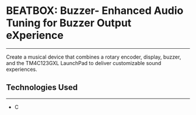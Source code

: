 <h1>BEATBOX: Buzzer- Enhanced Audio Tuning for Buzzer Output eXperience</h1>
<hr><p>Create a musical device that combines a rotary encoder, display, buzzer, and the TM4C123GXL LaunchPad to deliver customizable sound experiences.</p><h2>Technologies Used</h2>
<hr><ul>
<li>C</li>
</ul>
